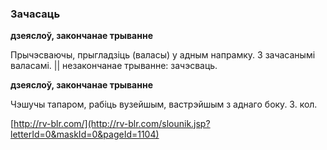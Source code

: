 ### Зачасаць
**дзеяслоў, закончанае трыванне**

Прычэсваючы, прыгладзіць (валасы) у адным напрамку. З зачасанымі валасамі. || незакончанае трыванне: зачэсваць.

**дзеяслоў, закончанае трыванне**

Чэшучы тапаром, рабіць вузейшым, вастрэйшым з аднаго боку. З. кол.

<a rel="author">[http://rv-blr.com/](http://rv-blr.com/slounik.jsp?letterId=0&maskId=0&pageId=1104)</a>
